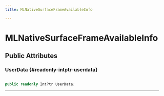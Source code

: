 ```yaml
---
title: MLNativeSurfaceFrameAvailableInfo

---
```


# MLNativeSurfaceFrameAvailableInfo










## Public Attributes

### UserData {#readonly-intptr-userdata}

```csharp

public readonly IntPtr UserData;

```






-----------

